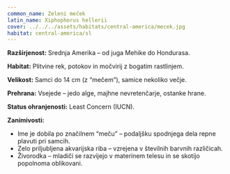 ```yaml
---
common_name: Zeleni meček
latin_name: Xiphophorus hellerii
cover: ../../../assets/habitats/central-america/mecek.jpg
habitat: central-america/sl
---
```

**Razširjenost:** Srednja Amerika – od juga Mehike do Hondurasa.  

**Habitat:** Plitvine rek, potokov in močvirij z bogatim rastlinjem.  

**Velikost:** Samci do 14 cm (z “mečem”), samice nekoliko večje.  

**Prehrana:** Vsejede – jedo alge, majhne nevretenčarje, ostanke hrane.  

**Status ohranjenosti:** Least Concern (IUCN).  

**Zanimivosti:**  
- Ime je dobila po značilnem “meču” – podaljšku spodnjega dela repne plavuti pri samcih.  
- Zelo priljubljena akvarijska riba – vzrejena v številnih barvnih različicah.  
- Živorodka – mladiči se razvijejo v materinem telesu in se skotijo popolnoma oblikovani.  
